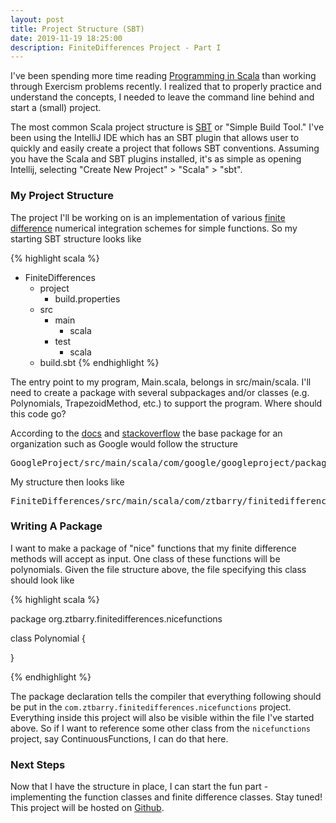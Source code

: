 ```yaml
---
layout: post
title: Project Structure (SBT)
date: 2019-11-19 18:25:00
description: FiniteDifferences Project - Part I
---
```

I've been spending more time reading [Programming in Scala](https://www.oreilly.com/library/view/programming-in-scala/9780981531687/) than working through Exercism problems recently. I realized that to properly practice and understand the concepts, I needed to leave the command line behind and start a (small) project.  

The most common Scala project structure is [SBT](https://en.wikipedia.org/wiki/Sbt_(software)) or "Simple Build Tool."  I've been using the IntelliJ IDE which has an SBT plugin that allows user to quickly and easily create a project that follows SBT conventions.  Assuming you have the Scala and SBT plugins installed, it's as simple as opening Intellij, selecting "Create New Project" > "Scala" > "sbt".

### My Project Structure

The project I'll be working on is an implementation of various [finite difference](https://en.wikipedia.org/wiki/Finite_difference_method) numerical integration schemes for simple functions.  So my starting SBT structure looks like

{% highlight scala %}
- FiniteDifferences
  - project
    - build.properties
  - src
    - main
      - scala 
    - test
      - scala
  - build.sbt 
{% endhighlight %}

The entry point to my program, Main.scala, belongs in src/main/scala.  I'll need to create a package with several subpackages and/or classes (e.g. Polynomials, TrapezoidMethod, etc.) to support the program.  Where should this code go?

According to the [docs](https://docs.scala-lang.org/tour/packages-and-imports.html) and [stackoverflow](https://stackoverflow.com/questions/19859215/naming-convention-for-packages-and-projects) the base package for an organization such as Google would follow the structure

<pre>GoogleProject/src/main/scala/com/google/googleproject/package1/class1.scala</pre>

My structure then looks like

<pre>FiniteDifferences/src/main/scala/com/ztbarry/finitedifferences/nicefunctions/polynomials.scala</pre>

### Writing A Package

I want to make a package of "nice" functions that my finite difference methods will accept as input.  One class of these functions will be polynomials.  Given the file structure above, the file specifying this class should look like

{% highlight scala %}

package org.ztbarry.finitedifferences.nicefunctions

class Polynomial {

}

{% endhighlight %}

The package declaration tells the compiler that everything following should be put in the `com.ztbarry.finitedifferences.nicefunctions` project.  Everything inside this project will also be visible within the file I've started above.  So if I want to reference some other class from the `nicefunctions` project, say ContinuousFunctions, I can do that here.

### Next Steps

Now that I have the structure in place, I can start the fun part - implementing the function classes and finite difference classes. Stay tuned! This project will be hosted on [Github](https://github.com/NamaChikara/FiniteDifferences).


